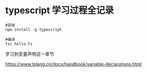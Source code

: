 <!--
 * @LastEditors: Mark
 * @Description: In User Settings Edit
 * @Author: Mark
 * @Date: 2019-05-01 21:16:49
 * @LastEditTime: 2019-05-02 21:03:15
 -->

# typescript 学习过程全记录

```shell
#安装
npm install -g typescript

#编译
tsc hello.ts
```

学习到变量声明这一章节

<https://www.tslang.cn/docs/handbook/variable-declarations.html>